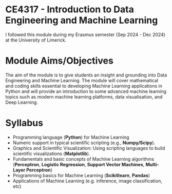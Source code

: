 # CE4317 - Introduction to Data Engineering and Machine Learning

I followed this module during my Erasmus semester (Sep 2024 - Dec 2024) at the University of Limerick.

# Module Aims/Objectives

The aim of the module is to give students an insight and grounding into Data Engineering and Machine Learning. The module will cover mathematical and coding skills essential to developing Machine Learning applications in Python and will provide an introduction to some advanced machine learning topics such as modern machine learning platforms, data visualisation, and Deep Learning. 

# Syllabus

- Programming language (**Python**) for Machine Learning
- Numeric support in typical scientific scripting (e.g., **Numpy/Scipy**).
- Graphics and Scientific Visualization: Using scripting languages to build scientific visualizations (**Matplotlib**).
- Fundamentals and basic concepts of Machine Learning algorithms (**Perceptron**, **Logistic Regression**, **Support Vector Machines**, **Multi-Layer Perceptron**)
- Programming basics for Machine Learning (**Scikitlearn**, **Pandas**)
- Applications of Machine Learning (e.g. inference, image classification, etc)
